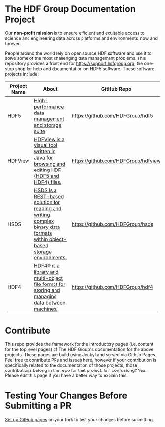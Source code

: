 # The HDF Group Documentation Project

Our **non-profit mission** is to ensure efficient and equitable access to science and engineering data across platforms and environments, now and forever.

People around the world rely on open source HDF software and use it to solve some of the most challenging data management problems. This repository provides a front end for <a href="https://support.hdfgroup.org">https://support.hdfgroup.org</a>, the one-stop shop for help and documentation on HDF5 software. These software projects include:

| Project Name | About | GitHub Repo | 
| ----- | ---- | ---| 
| HDF5 | <a href="https://www.hdfgroup.org/solutions/hdf5/">High-performance data management and storage suite</a> | https://github.com/HDFGroup/hdf5 | 
| HDFView | <a href="https://www.hdfgroup.org/download-hdfview/">HDFView is a visual tool written in Java for browsing and editing HDF (HDF5 and HDF4) files.</a> | https://github.com/HDFGroup/hdfview | 
| HSDS | <a href="https://www.hdfgroup.org/solutions/highly-scalable-data-service-hsds/">HSDS is a REST-based solution for reading and writing complex binary data formats within object-based storage environments.</a> | https://github.com/HDFGroup/hsds | 
| HDF4 | <a href="https://www.hdfgroup.org/solutions/hdf4/">HDF4® is a library and multi-object file format for storing and managing data between machines.</a> | https://github.com/HDFGroup/hdf4 | 
 
# Contribute 

This repo provides the framework for the introductory pages (i.e. content for the top level pages) of The HDF Group's documentation for the above projects. These pages are build using Jeckyl and served via Github Pages. Feel free to contribute PRs and issues here, however if your contribution is specifically related to the documentation of those projects, those contributions belong in the repo for that project. Is it confusiong? Yes. Please edit this page if you have a better way to explain this. 

# Testing Your Changes Before Submitting a PR 

<a href="https://docs.github.com/en/pages/quickstart">Set up GitHub pages</a> on your fork to test your changes before submitting. 
